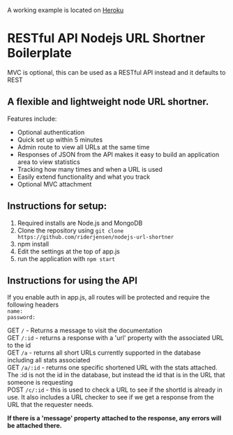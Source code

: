 A working example is located on [Heroku](https://easy-shortner.herokuapp.com)

# RESTful API Nodejs URL Shortner Boilerplate

MVC is optional, this can be used as a RESTful API instead and it defaults to REST

## A flexible and lightweight node URL shortner. 

Features include:

* Optional authentication
* Quick set up within 5 minutes
* Admin route to view all URLs at the same time
* Responses of JSON from the API makes it easy to build an application area to view statistics
* Tracking how many times and when a URL is used
* Easily extend functionality and what you track
* Optional MVC attachment

## Instructions for setup:

1. Required installs are Node.js and MongoDB
2. Clone the repository using `git clone https://github.com/riderjensen/nodejs-url-shortner`
3. npm install
4. Edit the settings at the top of app.js
5. run the application with `npm start`

## Instructions for using the API

If you enable auth in app.js, all routes will be protected and require the following headers
<br />
`name:`
<br />
`password:`

GET `/` - Returns a message to visit the documentation <br />
GET `/:id` - returns a response with a 'url' property with the associated URL to the id <br />
GET `/a` - returns all short URLs currently supported in the database including all stats associated <br />
GET `/a/:id` - returns one specific shortened URL with the stats attached. The :id is not the id in the database, but instead the id that is in the URL that someone is requesting <br />
POST `/c/:id` - this is used to check a URL to see if the shortId is already in use. It also includes a URL checker to see if we get a response from the URL that the requester needs. <br />

<strong>If there is a 'message' property attached to the response, any errors will be attached there.</strong>
